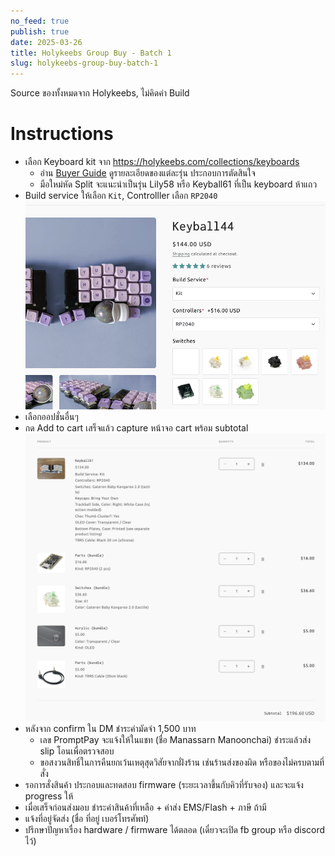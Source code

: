 ```yaml
---
no_feed: true
publish: true
date: 2025-03-26
title: Holykeebs Group Buy - Batch 1
slug: holykeebs-group-buy-batch-1
---
```

Source ของทั้งหมดจาก Holykeebs, ไม่คิดค่า Build
# Instructions
- เลือก Keyboard kit จาก https://holykeebs.com/collections/keyboards
    - อ่าน [Buyer Guide](https://docs.holykeebs.com/guides/buyers-guide) ดูรายละเอียดของแต่ละรุ่น ประกอบการตัดสินใจ
    - มือใหม่หัด Split จะแนะนำเป็นรุ่น Lily58 หรือ Keyball61 ที่เป็น keyboard ห้าแถว
- Build service ให้เลือก `Kit`, Controlller เลือก `RP2040`
![](attachments/holykeebs-group-buy-batch-1-image-1.png)
- เลือกออปชั่นอื่นๆ
- กด Add to cart เสร็จแล้ว capture หน้าจอ cart พร้อม subtotal
![](attachments/holykeebs-group-buy-batch-1-image-2.png)
- หลังจาก confirm ใน DM ชำระค่ามัดจำ 1,500 บาท
    - เลข PromptPay จะแจ้งให้ในแชท (ชื่อ Manassarn Manoonchai) ชำระแล้วส่ง slip โอนเพื่อตรวจสอบ
    - ขอสงวนสิทธิ์ในการคืนยกเว้นเหตุสุดวิสัยจากฝั่งร้าน เช่นร้านส่งของผิด หรือของไม่ครบตามที่สั่ง
- รอการสั่งสินค้า ประกอบและทดสอบ firmware (ระยะเวลาขึ้นกับคิวที่รับจอง) และจะแจ้ง progress ให้
- เมื่อเสร็จก่อนส่งมอบ ชำระค่าสินค้าที่เหลือ + ค่าส่ง EMS/Flash + ภาษี ถ้ามี
- แจ้งที่อยู่จัดส่ง (ชื่อ ที่อยู่ เบอร์โทรศัพท์)
- ปรึกษาปัญหาเรื่อง hardware / firmware ได้ตลอด (เดี๋ยวจะเปิด fb group หรือ discord ไว้)
